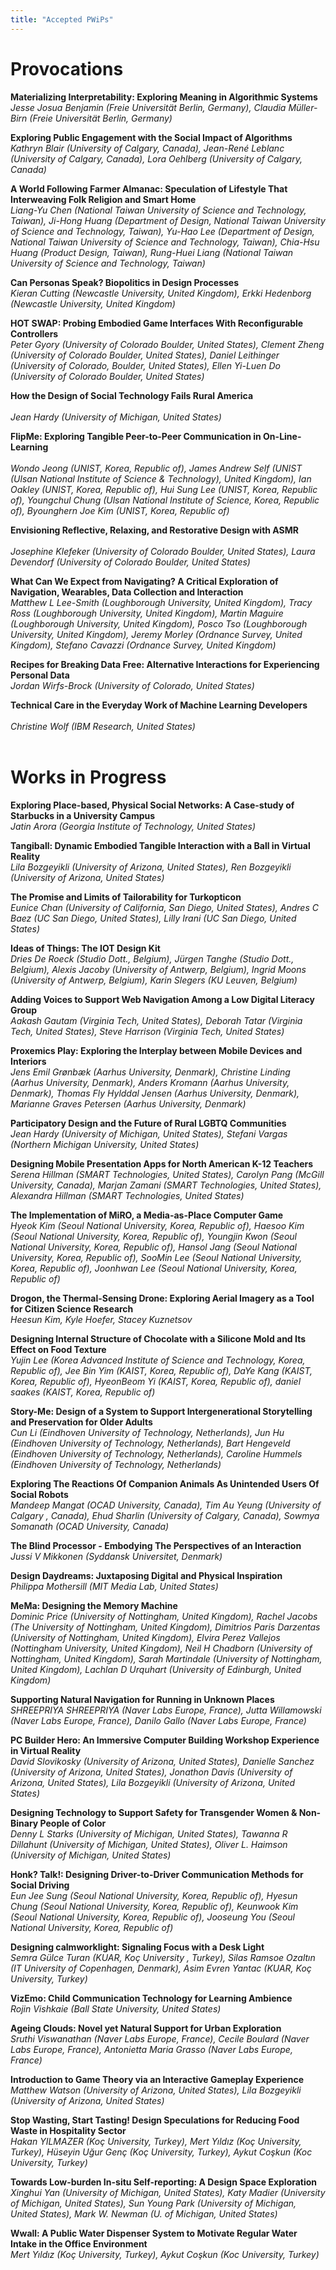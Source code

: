 ```yaml
---
title: "Accepted PWiPs"
---
```


# Provocations

__Materializing Interpretability: Exploring Meaning in Algorithmic Systems__</br> 
_Jesse Josua Benjamin (Freie Universität Berlin, Germany), Claudia Müller-Birn (Freie Universität Berlin, Germany)_
</br> 

__Exploring Public Engagement with the Social Impact of Algorithms__</br> 
_Kathryn Blair (University of Calgary, Canada), Jean-René Leblanc (University of Calgary, Canada), Lora Oehlberg (University of Calgary, Canada)_
</br> 

__A World Following Farmer Almanac: Speculation of Lifestyle That Interweaving Folk Religion and Smart Home__</br> 
_Liang-Yu Chen (National Taiwan University of Science and Technology, Taiwan), Ji-Hong Huang (Department of Design, National Taiwan University of Science and Technology, Taiwan), Yu-Hao Lee (Department of Design, National Taiwan University of Science and Technology, Taiwan), Chia-Hsu Huang (Product Design, Taiwan), Rung-Huei Liang (National Taiwan University of Science and Technology, Taiwan)_
</br> 

__Can Personas Speak? Biopolitics in Design Processes__</br> 
_Kieran Cutting (Newcastle University, United Kingdom), Erkki Hedenborg (Newcastle University, United Kingdom)_
</br> 

__HOT SWAP: Probing Embodied Game Interfaces With Reconfigurable Controllers__</br> 
_Peter Gyory (University of Colorado Boulder, United States), Clement Zheng (University of Colorado Boulder, United States), Daniel Leithinger (University of Colorado, Boulder, United States), Ellen Yi-Luen Do (University of Colorado Boulder, United States)_
</br> 

__How the Design of Social Technology Fails Rural America__</br>  
_Jean Hardy (University of Michigan, United States)_
</br> 

__FlipMe: Exploring Tangible Peer-to-Peer Communication in On-Line-Learning__</br>  
_Wondo Jeong (UNIST, Korea, Republic of), James Andrew Self (UNIST (Ulsan National Institute of Science & Technology), United Kingdom), Ian Oakley (UNIST, Korea, Republic of), Hui Sung Lee (UNIST, Korea, Republic of), Youngchul Chung (Ulsan National Institute of Science, Korea, Republic of), Byounghern Joe Kim (UNIST, Korea, Republic of)_
</br> 

__Envisioning Reflective, Relaxing, and Restorative Design with ASMR__</br>  
_Josephine Klefeker (University of Colorado Boulder, United States), Laura Devendorf (University of Colorado Boulder, United States)_
</br> 

__What Can We Expect from Navigating? A Critical Exploration of Navigation, Wearables, Data Collection and Interaction__</br> 
_Matthew L Lee-Smith (Loughborough University, United Kingdom), Tracy Ross (Loughborough University, United Kingdom), Martin Maguire (Loughborough University, United Kingdom), Posco Tso (Loughborough University, United Kingdom), Jeremy Morley (Ordnance Survey, United Kingdom), Stefano Cavazzi (Ordnance Survey, United Kingdom)_
</br> 

__Recipes for Breaking Data Free: Alternative Interactions for Experiencing Personal Data__</br> 
_Jordan Wirfs-Brock (University of Colorado, United States)_
</br> 

__Technical Care in the Everyday Work of Machine Learning Developers__</br>  
_Christine Wolf (IBM Research, United States)_
</br> 
</br> 

# Works in Progress

__Exploring Place-based, Physical Social Networks: A Case-study of Starbucks in a University Campus__</br> 
_Jatin Arora (Georgia Institute of Technology, United States)_
</br> 

__Tangiball: Dynamic Embodied Tangible Interaction with a Ball in Virtual Reality__</br> 
_Lila Bozgeyikli (University of Arizona, United States), Ren Bozgeyikli (University of Arizona, United States)_
</br> 

__The Promise and Limits of Tailorability for Turkopticon__</br> 
_Eunice Chan (University of California, San Diego, United States), Andres C Baez (UC San Diego, United States), Lilly Irani (UC San Diego, United States)_
</br> 

__Ideas of Things: The IOT Design Kit__</br> 
_Dries De Roeck (Studio Dott., Belgium), Jürgen Tanghe (Studio Dott., Belgium), Alexis Jacoby (University of Antwerp, Belgium), Ingrid Moons (University of Antwerp, Belgium), Karin Slegers (KU Leuven, Belgium)_
</br> 

__Adding Voices to Support Web Navigation Among a Low Digital Literacy Group__</br> 
_Aakash Gautam (Virginia Tech, United States), Deborah Tatar (Virginia Tech, United States), Steve Harrison (Virginia Tech, United States)_
</br> 

__Proxemics Play: Exploring the Interplay between Mobile Devices and Interiors__</br> 
_Jens Emil Grønbæk (Aarhus University, Denmark), Christine Linding (Aarhus University, Denmark), Anders Kromann (Aarhus University, Denmark), Thomas Fly Hylddal Jensen (Aarhus University, Denmark), Marianne Graves Petersen (Aarhus University, Denmark)_
</br> 

__Participatory Design and the Future of Rural LGBTQ Communities__ </br> 
_Jean Hardy (University of Michigan, United States), Stefani Vargas (Northern Michigan University, United States)_
</br> 

__Designing Mobile Presentation Apps for North American K-12 Teachers__ </br> 
_Serena Hillman (SMART Technologies, United States), Carolyn Pang (McGill University, Canada), Marjan Zamani (SMART Technologies, United States), Alexandra Hillman (SMART Technologies, United States)_
</br> 

__The Implementation of MiRO, a Media-as-Place Computer Game__</br> 
_Hyeok Kim (Seoul National University, Korea, Republic of), Haesoo Kim (Seoul National University, Korea, Republic of), Youngjin Kwon (Seoul National University, Korea, Republic of), Hansol Jang (Seoul National University, Korea, Republic of), SooMin Lee (Seoul National University, Korea, Republic of), Joonhwan Lee (Seoul National University, Korea, Republic of)_
</br> 

__Drogon, the Thermal-Sensing Drone: Exploring Aerial Imagery as a Tool for Citizen Science Research__</br> 
_Heesun Kim, Kyle Hoefer, Stacey Kuznetsov_
</br> 

__Designing Internal Structure of Chocolate with a Silicone Mold and Its Effect on Food Texture__</br> 
_Yujin Lee (Korea Advanced Institute of Science and Technology, Korea, Republic of), Jee Bin Yim (KAIST, Korea, Republic of), DaYe Kang (KAIST, Korea, Republic of), HyeonBeom Yi (KAIST, Korea, Republic of), daniel saakes (KAIST, Korea, Republic of)_
</br> 

__Story-Me: Design of a System to Support Intergenerational Storytelling and Preservation for Older Adults__</br> 
_Cun Li (Eindhoven University of Technology, Netherlands), Jun Hu (Eindhoven University of Technology, Netherlands), Bart Hengeveld (Eindhoven University of Technology, Netherlands), Caroline Hummels (Eindhoven University of Technology, Netherlands)_
</br> 

__Exploring The Reactions Of Companion Animals As Unintended Users Of Social Robots__</br> 
_Mandeep Mangat (OCAD University, Canada), Tim Au Yeung (University of Calgary , Canada), Ehud Sharlin (University of Calgary, Canada), Sowmya Somanath (OCAD University, Canada)_
</br> 

__The Blind Processor - Embodying The Perspectives of an Interaction__</br> 
_Jussi V Mikkonen (Syddansk Universitet, Denmark)_
</br> 

__Design Daydreams: Juxtaposing Digital and Physical Inspiration__</br> 
_Philippa Mothersill (MIT Media Lab, United States)_
</br> 

__MeMa: Designing the Memory Machine__</br> 
_Dominic Price (University of Nottingham, United Kingdom), Rachel Jacobs (The University of Nottingham, United Kingdom), Dimitrios Paris Darzentas (University of Nottingham, United Kingdom), Elvira Perez Vallejos (Nottingham University, United Kingdom), Neil H Chadborn (University of Nottingham, United Kingdom), Sarah Martindale (University of Nottingham, United Kingdom), Lachlan D Urquhart (University of Edinburgh, United Kingdom)_
</br> 

__Supporting Natural Navigation for Running in Unknown Places__</br> 
_SHREEPRIYA SHREEPRIYA (Naver Labs Europe, France), Jutta Willamowski (Naver Labs Europe, France), Danilo Gallo (Naver Labs Europe, France)_
</br> 

__PC Builder Hero: An Immersive Computer Building Workshop Experience in Virtual Reality__</br> 
_David Slovikosky (University of Arizona, United States), Danielle Sanchez (University of Arizona, United States), Jonathon Davis (University of Arizona, United States), Lila Bozgeyikli (University of Arizona, United States)_
</br> 

__Designing Technology to Support Safety for Transgender Women & Non-Binary People of Color__</br> 
_Denny L Starks (University of Michigan, United States), Tawanna R Dillahunt (University of Michigan, United States), Oliver L. Haimson (University of Michigan, United States)_
</br> 

__Honk? Talk!: Designing Driver-to-Driver Communication Methods for Social Driving__</br> 
_Eun Jee Sung (Seoul National University, Korea, Republic of), Hyesun Chung (Seoul National University, Korea, Republic of), Keunwook Kim (Seoul National University, Korea, Republic of), Jooseung You (Seoul National University, Korea, Republic of)_
</br> 

__Designing calmworklight: Signaling Focus with a Desk Light__</br> 
_Semra Gülce Turan (KUAR, Koç University , Turkey), Silas Ramsoe Ozaltın (IT University of Copenhagen, Denmark), Asim Evren Yantac (KUAR, Koç University, Turkey)_
</br> 

__VizEmo: Child Communication Technology for Learning Ambience__   </br> 
_Rojin Vishkaie (Ball State University, United States)_
</br> 

__Ageing Clouds: Novel yet Natural Support for Urban Exploration__</br> 
_Sruthi Viswanathan (Naver Labs Europe, France), Cecile Boulard (Naver Labs Europe, France), Antonietta Maria Grasso (Naver Labs Europe, France)_
</br> 

__Introduction to Game Theory via an Interactive Gameplay Experience__ </br> 
_Matthew Watson (University of Arizona, United States), Lila Bozgeyikli (University of Arizona, United States)_
</br> 

__Stop Wasting, Start Tasting! Design Speculations for Reducing Food Waste in Hospitality Sector__ </br> 
_Hakan YILMAZER (Koç University, Turkey), Mert Yıldız (Koç University, Turkey), Hüseyin Uğur Genç (Koç University, Turkey), Aykut Coşkun (Koc University, Turkey)_
</br> 

__Towards Low-burden In-situ Self-reporting: A Design Space Exploration__</br> 
_Xinghui Yan (University of Michigan, United States), Katy Madier (University of Michigan, United States), Sun Young Park (University of Michigan, United States), Mark W. Newman (U. of Michigan, United States)_
</br> 

__Wwall: A Public Water Dispenser System to Motivate Regular Water Intake in the Office Environment__ </br> 
_Mert Yıldız (Koç University, Turkey), Aykut Coşkun (Koc University, Turkey)_
</br> 
